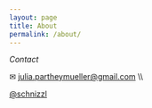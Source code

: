 ```yaml
---
layout: page
title: About
permalink: /about/
---
```


*Contact*

&#9993; julia.partheymueller@gmail.com \\\

<i class="fab fa-twitter"></i><a href="https://twitter.com/schnizzl">@schnizzl</a><br/>



